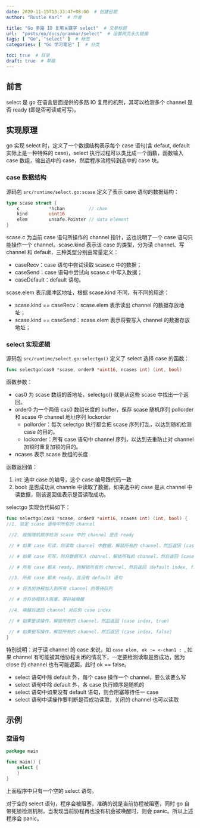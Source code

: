 ```yaml
---
date: 2020-11-15T13:33:47+08:00  # 创建日期
author: "Rustle Karl"  # 作者

title: "Go 多路 IO 复用关键字 select"  # 文章标题
url:  "posts/go/docs/grammar/select"  # 设置网页永久链接
tags: [ "Go", "select" ]  # 标签
categories: [ "Go 学习笔记" ]  # 分类

toc: true  # 目录
draft: true  # 草稿
---
```


## 前言

select 是 go 在语言层面提供的多路 IO 复用的机制，其可以检测多个 channel 是否 ready (即是否可读或可写)。

## 实现原理

go 实现 select 时，定义了一个数据结构表示每个 case 语句(含 defaut, default 实际上是一种特殊的 case)，select 执行过程可以类比成一个函数，函数输入 case 数组，输出选中的 case，然后程序流程转到选中的 case 块。

### case 数据结构

源码包 `src/runtime/select.go:scase` 定义了表示 case 语句的数据结构：

```go
type scase struct {
	c           *hchan         // chan
	kind        uint16
	elem        unsafe.Pointer // data element
}
```

scase.c 为当前 case 语句所操作的 channel 指针，这也说明了一个 case 语句只能操作一个 channel。scase.kind 表示该 case 的类型，分为读 channel、写 channel 和 default，三种类型分别由常量定义：

- caseRecv：case 语句中尝试读取 scase.c 中的数据；
- caseSend：case 语句中尝试向 scase.c 中写入数据；
- caseDefault：default 语句。

scase.elem 表示缓冲区地址，根据 scase.kind 不同，有不同的用途：

- scase.kind == caseRecv：scase.elem 表示读出 channel 的数据存放地址；
- scase.kind == caseSend：scase.elem 表示将要写入 channel 的数据存放地址；

### select 实现逻辑

源码包 `src/runtime/select.go:selectgo()` 定义了 select 选择 case 的函数：

```go
func selectgo(cas0 *scase, order0 *uint16, ncases int) (int, bool)
```

函数参数：

- cas0 为 scase 数组的首地址，selectgo() 就是从这些 scase 中找出一个返回。
- order0 为一个两倍 cas0 数组长度的 buffer，保存 scase 随机序列 pollorder 和 scase 中 channel 地址序列 lockorder
	 - pollorder：每次 selectgo 执行都会把 scase 序列打乱，以达到随机检测 case 的目的。
	 - lockorder：所有 case 语句中 channel 序列，以达到去重防止对 channel 加锁时重复加锁的目的。
- ncases 表示 scase 数组的长度

函数返回值：

1. int: 选中 case 的编号，这个 case 编号跟代码一致
2. bool: 是否成功从 channle 中读取了数据，如果选中的 case 是从 channel 中读数据，则该返回值表示是否读取成功。

selectgo 实现伪代码如下：

```go
func selectgo(cas0 *scase, order0 *uint16, ncases int) (int, bool) {
//1. 锁定 scase 语句中所有的 channel 

 //2. 按照随机顺序检测 scase 中的 channel 是否 ready 

 // # 如果 case 可读，则读取 channel 中数据，解锁所有的 channel，然后返回 (case index, true) 

 // # 如果 case 可写，则将数据写入 channel，解锁所有的 channel，然后返回 (case index, false) 

 // # 所有 case 都未 ready，则解锁所有的 channel，然后返回（default index, false）

 //3. 所有 case 都未 ready，且没有 default 语句

 // # 将当前协程加入到所有 channel 的等待队列

 // # 当将协程转入阻塞，等待被唤醒

 //4. 唤醒后返回 channel 对应的 case index 

 // # 如果是读操作，解锁所有的 channel，然后返回 (case index, true) 

 // # 如果是写操作，解锁所有的 channel，然后返回 (case index, false)
}
```

特别说明：对于读 channel 的 case 来说，如 `case elem, ok := <-chan1 : `, 如果 channel 有可能被其他协程关闭的情况下，一定要检测读取是否成功，因为 close 的 channel 也有可能返回，此时 ok == false。

- select 语句中除 default 外，每个 case 操作一个 channel，要么读要么写
- select 语句中除 default 外，各 case 执行顺序是随机的
- select 语句中如果没有 default 语句，则会阻塞等待任一 case
- select 语句中读操作要判断是否成功读取，关闭的 channel 也可以读取

## 示例

### 空语句

```go
package main

func main() {
    select {
    }
}
```

上面程序中只有一个空的 select 语句。

对于空的 select 语句，程序会被阻塞，准确的说是当前协程被阻塞，同时 go 自带死锁检测机制，当发现当前协程再也没有机会被唤醒时，则会 panic。所以上述程序会 panic。

```go

```
